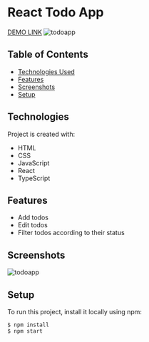 
# React Todo App
[DEMO LINK](https://bzozyurt.github.io/react_todo-app/)
![todoapp](./description/todoapp.gif)

 
## Table of Contents
* [Technologies Used](#technologies-used)
* [Features](#features)
* [Screenshots](#screenshots)
* [Setup](#setup)


## Technologies
Project is created with:

* HTML
* CSS
* JavaScript
* React
* TypeScript

## Features
- Add todos
- Edit todos
- Filter todos according to their status


## Screenshots
![todoapp](./description/todoapp.gif)


## Setup
To run this project, install it locally using npm:

```
$ npm install
$ npm start
```
